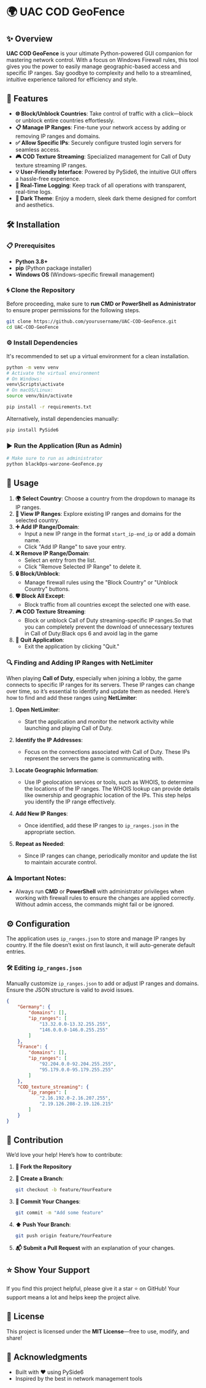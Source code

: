# 🌍 **UAC COD GeoFence**

## ✨ Overview

**UAC COD GeoFence** is your ultimate Python-powered GUI companion for mastering network control. With a focus on Windows Firewall rules, this tool gives you the power to easily manage geographic-based access and specific IP ranges. Say goodbye to complexity and hello to a streamlined, intuitive experience tailored for efficiency and style.

## 🚀 Features

- **🌐 Block/Unblock Countries**: Take control of traffic with a click—block or unblock entire countries effortlessly.
- **📋 Manage IP Ranges**: Fine-tune your network access by adding or removing IP ranges and domains.
- **✅ Allow Specific IPs**: Securely configure trusted login servers for seamless access.
- **🎮 COD Texture Streaming**: Specialized management for Call of Duty texture streaming IP ranges.
- **💡 User-Friendly Interface**: Powered by PySide6, the intuitive GUI offers a hassle-free experience.
- **📜 Real-Time Logging**: Keep track of all operations with transparent, real-time logs.
- **🌙 Dark Theme**: Enjoy a modern, sleek dark theme designed for comfort and aesthetics.

## 🛠 Installation

### 📋 Prerequisites

- **Python 3.8+**
- **pip** (Python package installer)
- **Windows OS** (Windows-specific firewall management)

### 🌀 Clone the Repository

Before proceeding, make sure to **run CMD or PowerShell as Administrator** to ensure proper permissions for the following steps.

```bash
git clone https://github.com/yourusername/UAC-COD-GeoFence.git
cd UAC-COD-GeoFence
```

### ⚙️ Install Dependencies

It's recommended to set up a virtual environment for a clean installation.

```bash
python -m venv venv
# Activate the virtual environment
# On Windows:
venv\Scripts\activate
# On macOS/Linux:
source venv/bin/activate

pip install -r requirements.txt
```

Alternatively, install dependencies manually:

```bash
pip install PySide6
```

### ▶️ Run the Application (Run as Admin)

```bash
# Make sure to run as administrator
python blackOps-warzone-GeoFence.py
```

## 🎯 Usage

1. **🌍 Select Country**: Choose a country from the dropdown to manage its IP ranges.
2. **📖 View IP Ranges**: Explore existing IP ranges and domains for the selected country.
3. **➕ Add IP Range/Domain**:
    - Input a new IP range in the format `start_ip-end_ip` or add a domain name.
    - Click "Add IP Range" to save your entry.
4. **❌ Remove IP Range/Domain**:
    - Select an entry from the list.
    - Click "Remove Selected IP Range" to delete it.
5. **🔒 Block/Unblock**:
    - Manage firewall rules using the "Block Country" or "Unblock Country" buttons.
6. **🛡 Block All Except**:
    - Block traffic from all countries except the selected one with ease.
7. **🎮 COD Texture Streaming**:
    - Block or unblock Call of Duty streaming-specific IP ranges.So that you can completely prevent the download of unnecessary textures in Call of Duty:Black ops 6 and avoid lag in the game
8. **🚪 Quit Application**:
    - Exit the application by clicking "Quit."

### 🔍 Finding and Adding IP Ranges with NetLimiter

When playing **Call of Duty**, especially when joining a lobby, the game connects to specific IP ranges for its servers. These IP ranges can change over time, so it’s essential to identify and update them as needed. Here’s how to find and add these ranges using **NetLimiter**:

1. **Open NetLimiter**:
   - Start the application and monitor the network activity while launching and playing Call of Duty.

2. **Identify the IP Addresses**:
   - Focus on the connections associated with Call of Duty. These IPs represent the servers the game is communicating with.

3. **Locate Geographic Information**:
   - Use IP geolocation services or tools, such as WHOIS, to determine the locations of the IP ranges. The WHOIS lookup can provide details like ownership and geographic location of the IPs. This step helps you identify the IP range effectively.

4. **Add New IP Ranges**:
   - Once identified, add these IP ranges to `ip_ranges.json` in the appropriate section.

5. **Repeat as Needed**:
   - Since IP ranges can change, periodically monitor and update the list to maintain accurate control.

### ⚠️ Important Notes:

- Always run **CMD** or **PowerShell** with administrator privileges when working with firewall rules to ensure the changes are applied correctly. Without admin access, the commands might fail or be ignored.

## ⚙️ Configuration

The application uses `ip_ranges.json` to store and manage IP ranges by country. If the file doesn’t exist on first launch, it will auto-generate default entries.

### 🛠 Editing `ip_ranges.json`

Manually customize `ip_ranges.json` to add or adjust IP ranges and domains. Ensure the JSON structure is valid to avoid issues.

```json
{
    "Germany": {
        "domains": [],
        "ip_ranges": [
            "13.32.0.0-13.32.255.255",
            "146.0.0.0-146.0.255.255"
        ]
    },
    "France": {
        "domains": [],
        "ip_ranges": [
            "92.204.0.0-92.204.255.255",
            "95.179.0.0-95.179.255.255"
        ]
    },
    "COD_texture_streaming": {
        "ip_ranges": [
            "2.16.192.0-2.16.207.255",
            "2.19.126.208-2.19.126.215"
        ]
    }
}
```

## 🤝 Contribution

We’d love your help! Here’s how to contribute:

1. **🔗 Fork the Repository**
2. **🌱 Create a Branch**:

   ```bash
   git checkout -b feature/YourFeature
   ```

3. **💾 Commit Your Changes**:

   ```bash
   git commit -m "Add some feature"
   ```

4. **⬆️ Push Your Branch**:

   ```bash
   git push origin feature/YourFeature
   ```

5. **📬 Submit a Pull Request** with an explanation of your changes.

## ⭐ Show Your Support

If you find this project helpful, please give it a star ⭐ on GitHub! Your support means a lot and helps keep the project alive.

## 📜 License

This project is licensed under the **MIT License**—free to use, modify, and share!

## 🙌 Acknowledgments

- Built with ❤️ using PySide6
- Inspired by the best in network management tools
